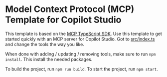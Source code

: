 # Model Context Protocol (MCP) Template for Copilot Studio

This template is based on the [MCP TypeScript SDK](https://github.com/modelcontextprotocol/typescript-sdk). Use this template to get started quickly with an MCP server for Copilot Studio. Got to [src/index.ts](./src/index.ts) and change the tools the way you like.

When done with adding / updating / removing tools, make sure to run `npm install`. This install the needed packages.

To build the project, run `npm run build`. To start the project, run `npm start`.
